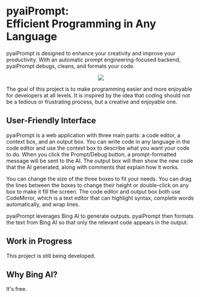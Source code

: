 # pyaiPrompt:<br>Efficient Programming in Any Language

pyaiPrompt is designed to enhance your creativity and improve your productivity. With an automatic prompt engineering-focused backend, pyaiPrompt debugs, cleans, and formats your code.

<p align="center">
  <img src="https://github.com/RichKMLS/pyaiPrompt/assets/105183376/7479dd61-73e3-44bb-886b-bf2bab4ccd46"/>
  <br>
</p>

The goal of this project is to make programming easier and more enjoyable for developers at all levels. It is inspired by the idea that coding should not be a tedious or frustrating process, but a creative and enjoyable one.

## User-Friendly Interface

pyaiPrompt is a web application with three main parts: a code editor, a context box, and an output box. You can write code in any language in the code editor and use the context box to describe what you want your code to do. When you click the Prompt/Debug button, a prompt-formatted message will be sent to the AI. The output box will then show the new code that the AI generated, along with comments that explain how it works.

You can change the size of the three boxes to fit your needs. You can drag the lines between the boxes to change their height or double-click on any box to make it fill the screen. The code editor and output box both use CodeMirror, which is a text editor that can highlight syntax, complete words automatically, and wrap lines.

pyaiPrompt leverages Bing AI to generate outputs. pyaiPrompt then formats the text from Bing AI so that only the relevant code appears in the output.

## Work in Progress

This project is still being developed.

## Why Bing AI?

It's free.



